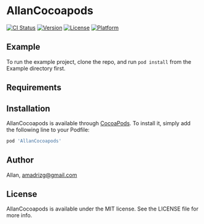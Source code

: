 # AllanCocoapods

[![CI Status](https://img.shields.io/travis/Allan/AllanCocoapods.svg?style=flat)](https://travis-ci.org/Allan/AllanCocoapods)
[![Version](https://img.shields.io/cocoapods/v/AllanCocoapods.svg?style=flat)](https://cocoapods.org/pods/AllanCocoapods)
[![License](https://img.shields.io/cocoapods/l/AllanCocoapods.svg?style=flat)](https://cocoapods.org/pods/AllanCocoapods)
[![Platform](https://img.shields.io/cocoapods/p/AllanCocoapods.svg?style=flat)](https://cocoapods.org/pods/AllanCocoapods)

## Example

To run the example project, clone the repo, and run `pod install` from the Example directory first.

## Requirements

## Installation

AllanCocoapods is available through [CocoaPods](https://cocoapods.org). To install
it, simply add the following line to your Podfile:

```ruby
pod 'AllanCocoapods'
```

## Author

Allan, amadrizg@gmail.com

## License

AllanCocoapods is available under the MIT license. See the LICENSE file for more info.
